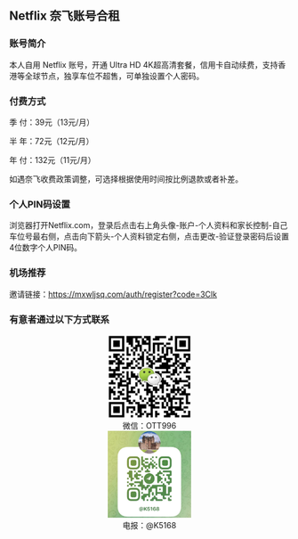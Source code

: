 ## Netflix 奈飞账号合租

### 账号简介

本人自用 Netflix 账号，开通 Ultra HD 4K超高清套餐，信用卡自动续费，支持香港等全球节点，独享车位不超售，可单独设置个人密码。

### 付费方式

季  付：39元（13元/月）

半  年：72元（12元/月）

年  付：132元（11元/月）

如遇奈飞收费政策调整，可选择根据使用时间按比例退款或者补差。

### 个人PIN码设置

浏览器打开Netflix.com，登录后点击右上角头像-账户-个人资料和家长控制-自己车位号最右侧，点击向下箭头-个人资料锁定右侧，点击更改-验证登录密码后设置4位数字个人PIN码。

### 机场推荐

邀请链接：https://mxwljsq.com/auth/register?code=3Clk

### 有意者通过以下方式联系

<center><img src="/IMG/wx.jpg?raw=true" alt="wx" width="150"/></center><center>微信：OTT996</center>

<center><img src="/IMG/tg.jpg?raw=true" alt="tg" width="150" /></center><center>电报：@K5168</center>
